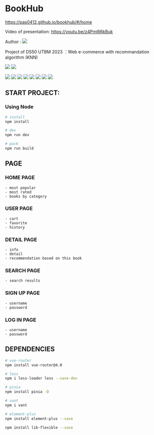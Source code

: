 # BookHub 
https://pas0412.github.io/bookhub/#/home

Video of presentation: https://youtu.be/z4Pml66kBuk

Author : [![](https://img.shields.io/badge/@Pas0412-grey)](https://github.com/Pas0412)

Project of DS50 UTBM 2023 ：Web e-commerce with recommandation algorithm (KNN)

![](https://img.shields.io/badge/IDE-VSCODE-007ACC?style=flat&logo=visual-studio-code)
![](https://img.shields.io/badge/Platform-MacOS&emsp;Ventura&emsp;13.0.1-000000?style=flat&logo=apple)

![](https://img.shields.io/badge/Node.js-v18.15.0-CB3837?style=for-the-badge&logo=npm)
![](https://img.shields.io/badge/Npm-v9.5.0-339933?style=for-the-badge&logo=node.js)
![](https://img.shields.io/badge/Vue-v3.2.47-4fc08d?style=for-the-badge&logo=vue.js)
![](https://img.shields.io/badge/Vite-v4.2.0-646CFF?style=for-the-badge&logo=vite)
![](https://img.shields.io/badge/Pinia-v2.0.34-yellow?style=for-the-badge&logo=pinia)
![](https://img.shields.io/badge/Vant-v4.1.0-lightblue?style=for-the-badge&logo=vant)
![](https://img.shields.io/badge/Less-v4.1.3-1D365D?style=for-the-badge&logo=less)
![](https://img.shields.io/badge/Element+-v2.3.5-lightblue?style=for-the-badge&logo=e)

## START PROJECT:

### Using Node
``` bash
# install
npm install

# dev
npm run dev

# pack
npm run build
```

## PAGE

###  HOME PAGE
    - most popular
    - most rated
    - books by category

###  USER PAGE
    - cart
    - favorite
    - history

###  DETAIL PAGE
    - info
    - detail
    - recommendation based on this book

###  SEARCH PAGE
    - search results
    
###  SIGN UP PAGE
    - username
    - password

###  LOG IN PAGE
    - username
    - password

## DEPENDENCIES
``` bash
# vue-router
npm install vue-router@4.0 

# less
npm i less-loader less --save-dev

# pinia
npm install pinia -D

# vant
npm i vant

# element-plus
npm install element-plus --save

npm install lib-flexible --save
```
